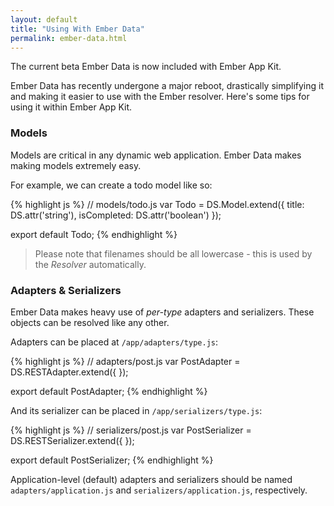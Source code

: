 ```yaml
---
layout: default
title: "Using With Ember Data"
permalink: ember-data.html
---
```


The current beta Ember Data is now included with Ember App Kit.

Ember Data has recently undergone a major reboot, drastically simplifying it and making it easier to use with the Ember resolver. Here's some tips for using it within Ember App Kit.

### Models

Models are critical in any dynamic web application. Ember Data makes making models extremely easy. 

For example, we can create a todo model like so:

{% highlight js %}
// models/todo.js
var Todo = DS.Model.extend({
  title: DS.attr('string'),
  isCompleted: DS.attr('boolean')
});

export default Todo;
{% endhighlight %}


> Please note that filenames should be all lowercase - this is used by the *Resolver* automatically.

### Adapters & Serializers

Ember Data makes heavy use of *per-type* adapters and serializers. These objects can be resolved like any other.

Adapters can be placed at `/app/adapters/type.js`:

{% highlight js %}
// adapters/post.js
var PostAdapter = DS.RESTAdapter.extend({
});

export default PostAdapter;
{% endhighlight %}

And its serializer can be placed in `/app/serializers/type.js`:

{% highlight js %}
// serializers/post.js
var PostSerializer = DS.RESTSerializer.extend({
});

export default PostSerializer;
{% endhighlight %}

Application-level (default) adapters and serializers should be named `adapters/application.js` and `serializers/application.js`, respectively.
